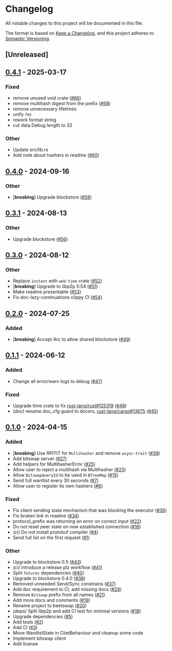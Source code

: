 # Changelog
All notable changes to this project will be documented in this file.

The format is based on [Keep a Changelog](https://keepachangelog.com/en/1.0.0/),
and this project adheres to [Semantic Versioning](https://semver.org/spec/v2.0.0.html).

## [Unreleased]

## [0.4.1](https://github.com/eigerco/beetswap/compare/v0.4.0...v0.4.1) - 2025-03-17

### Fixed

- remove unused void crate ([#66](https://github.com/eigerco/beetswap/pull/66))
- remove multihash digest from the prefix ([#68](https://github.com/eigerco/beetswap/pull/68))
- remove unnecessary lifetimes
- unify `fmt`
- rework format string
- cut data Debug length to 32

### Other

- Update src/lib.rs
- Add note about hashers in readme ([#60](https://github.com/eigerco/beetswap/pull/60))

## [0.4.0](https://github.com/eigerco/beetswap/compare/v0.3.1...v0.4.0) - 2024-09-16

### Other

- [**breaking**] Upgrade blockstore ([#58](https://github.com/eigerco/beetswap/pull/58))

## [0.3.1](https://github.com/eigerco/beetswap/compare/v0.3.0...v0.3.1) - 2024-08-13

### Other
- Upgrade blockstore ([#56](https://github.com/eigerco/beetswap/pull/56))

## [0.3.0](https://github.com/eigerco/beetswap/compare/v0.2.0...v0.3.0) - 2024-08-12

### Other
- Replace `instant` with `web-time` crate ([#52](https://github.com/eigerco/beetswap/pull/52))
- [**breaking**] Upgrade to libp2p 0.54 ([#51](https://github.com/eigerco/beetswap/pull/51))
- Make readme presentable ([#53](https://github.com/eigerco/beetswap/pull/53))
- Fix doc-lazy-continuations clippy CI ([#54](https://github.com/eigerco/beetswap/pull/54))

## [0.2.0](https://github.com/eigerco/beetswap/compare/v0.1.1...v0.2.0) - 2024-07-25

### Added
- [**breaking**] Accept Arc to allow shared blockstore ([#49](https://github.com/eigerco/beetswap/pull/49))

## [0.1.1](https://github.com/eigerco/beetswap/compare/v0.1.0...v0.1.1) - 2024-06-12

### Added
- Change all error/warn logs to debug ([#47](https://github.com/eigerco/beetswap/pull/47))

### Fixed
- Upgrade time crate to fix [rust-lang/rust#125319](https://github.com/rust-lang/rust/issues/125319) ([#48](https://github.com/eigerco/beetswap/pull/48))
- *(doc)* rename doc_cfg guard to docsrs, [rust-lang/cargo#13875](https://github.com/rust-lang/cargo/issues/13875) ([#45](https://github.com/eigerco/beetswap/pull/45))

## [0.1.0](https://github.com/eigerco/beetswap/releases/tag/v0.1.0) - 2024-04-15

### Added
- [**breaking**] Use RPITIT for `Multihasher` and remove `async-trait` ([#39](https://github.com/eigerco/beetswap/pull/39))
- Add bitswap server ([#27](https://github.com/eigerco/beetswap/pull/27))
- Add helpers for MultihasherError ([#25](https://github.com/eigerco/beetswap/pull/25))
- Allow user to reject a multihash via Multihasher ([#23](https://github.com/eigerco/beetswap/pull/23))
- Allow `BitswapQueryId` to be used in `BTreeMap` ([#15](https://github.com/eigerco/beetswap/pull/15))
- Send full wantlist every 30 seconds ([#7](https://github.com/eigerco/beetswap/pull/7))
- Allow user to register its own hashers ([#6](https://github.com/eigerco/beetswap/pull/6))

### Fixed
- Fix client sending state mechanism that was blocking the executor ([#36](https://github.com/eigerco/beetswap/pull/36))
- Fix broken link in readme ([#34](https://github.com/eigerco/beetswap/pull/34))
- protocol_prefix was returning an error on correct input ([#22](https://github.com/eigerco/beetswap/pull/22))
- Do not reset peer state on new established connection ([#16](https://github.com/eigerco/beetswap/pull/16))
- *(ci)* Do not install protobuf compiler ([#4](https://github.com/eigerco/beetswap/pull/4))
- Send full list on the first request ([#1](https://github.com/eigerco/beetswap/pull/1))

### Other
- Upgrade to blockstore 0.5 ([#43](https://github.com/eigerco/beetswap/pull/43))
- *(ci)* introduce a release plz workflow ([#41](https://github.com/eigerco/beetswap/pull/41))
- Split `futures` dependencies ([#40](https://github.com/eigerco/beetswap/pull/40))
- Upgrade to blockstore 0.4.0 ([#38](https://github.com/eigerco/beetswap/pull/38))
- Removed unneeded Send/Sync constrains ([#37](https://github.com/eigerco/beetswap/pull/37))
- Add doc requirement to CI, add missing docs ([#28](https://github.com/eigerco/beetswap/pull/28))
- Remove `Bitswap` prefix from all names ([#21](https://github.com/eigerco/beetswap/pull/21))
- Add more docs and comments ([#19](https://github.com/eigerco/beetswap/pull/19))
- Rename project to beetswap ([#20](https://github.com/eigerco/beetswap/pull/20))
- *(deps)* Split libp2p and add CI test for minimal versions ([#18](https://github.com/eigerco/beetswap/pull/18))
- Upgrade dependencies ([#5](https://github.com/eigerco/beetswap/pull/5))
- Add tests ([#2](https://github.com/eigerco/beetswap/pull/2))
- Add CI ([#3](https://github.com/eigerco/beetswap/pull/3))
- Move WantlistState in ClietBehaviour and cleanup some code
- Implement bitswap client
- Add license
